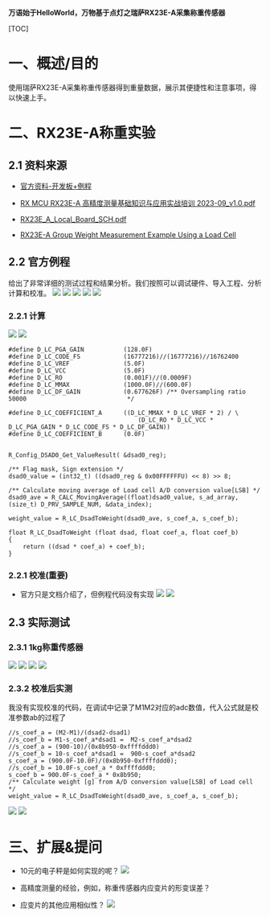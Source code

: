 **万语始于HelloWorld，万物基于点灯之瑞萨RX23E-A采集称重传感器**

[TOC]

# 一、概述/目的
使用瑞萨RX23E-A采集称重传感器得到重量数据，展示其便捷性和注意事项，得以快速上手。

# 二、RX23E-A称重实验
## 2.1 资料来源
- [官方资料-开发板+例程](https://www.renesas.cn/cn/zh/products/microcontrollers-microprocessors/rx-32-bit-performance-efficiency-mcus/rx23e-analog-front-end-mounted-32-bit-microcontroller-ideal-high-precision-sensing-test-and-measurement#design_development)
- [RX MCU RX23E-A 高精度测量基础知识与应用实战培训 2023-09_v1.0.pdf](./DOC/RX%20MCU%20RX23E-A%20高精度测量基础知识与应用实战培训%202023-09_v1.0.pdf)

- [RX23E_A_Local_Board_SCH.pdf](./DOC/RX23E_A_Local_Board_SCH.pdf)
- [RX23E-A Group Weight Measurement Example Using a Load Cell](./DOC/r01an4789ej0110-rx23e-a.pdf)

## 2.2 官方例程
给出了非常详细的测试过程和结果分析。我们按照可以调试硬件、导入工程、分析计算和校准。
![](./images/block.png)
![](./images/loadcell.png)
![](./images/loadcell1.png)
![](./images/loadcell2.png)
![](./images/loadcell3.png)


### 2.2.1 计算
![](./images/loadcell4.png)
![](./images/loadcell5.png)

```
#define D_LC_PGA_GAIN           (128.0F)
#define D_LC_CODE_FS            (16777216)//(16777216)//16762400
#define D_LC_VREF               (5.0F)
#define D_LC_VCC                (5.0F)
#define D_LC_RO                 (0.001F)//(0.0009F)
#define D_LC_MMAX               (1000.0F)//(600.0F)
#define D_LC_DF_GAIN            (0.677626F) /** Oversampling ratio 50000                            */

#define D_LC_COEFFICIENT_A      ((D_LC_MMAX * D_LC_VREF * 2) / \
                                    (D_LC_RO * D_LC_VCC * D_LC_PGA_GAIN * D_LC_CODE_FS * D_LC_DF_GAIN))
#define D_LC_COEFFICIENT_B      (0.0F)


R_Config_DSAD0_Get_ValueResult( &dsad0_reg);

/** Flag mask, Sign extension */
dsad0_value = (int32_t) ((dsad0_reg & 0x00FFFFFFU) << 8) >> 8;

/** Calculate moving average of Load cell A/D conversion value[LSB] */
dsad0_ave = R_CALC_MovingAverage((float)dsad0_value, s_ad_array, (size_t) D_PRV_SAMPLE_NUM, &data_index);

weight_value = R_LC_DsadToWeight(dsad0_ave, s_coef_a, s_coef_b);

float R_LC_DsadToWeight (float dsad, float coef_a, float coef_b)
{
    return ((dsad * coef_a) + coef_b);
}

```
### 2.2.1 校准(重要)
- 官方只是文档介绍了，但例程代码没有实现
![](./images/loadcell6.png)
![](./images/loadcell7.png)


## 2.3 实际测试
### 2.3.1 1kg称重传感器
![](./images/tb1.png)
![](./images/tb2.png)
![](./images/tb3.png)
![](./images/tb4.png)

### 2.3.2 校准后实测
我没有实现校准的代码，在调试中记录了M1M2对应的adc数值，代入公式就是校准参数ab的过程了
```
//s_coef_a = (M2-M1)/(dsad2-dsad1)
//s_coef_b = M1-s_coef_a*dsad1 =  M2-s_coef_a*dsad2
//s_coef_a = (900-10)/(0x8b950-0xffffddd0)
//s_coef_b = 10-s_coef_a*dsad1 =  900-s_coef_a*dsad2
s_coef_a = (900.0F-10.0F)/(0x8b950-0xffffddd0);
//s_coef_b = 10.0F-s_coef_a * 0xffffddd0;
s_coef_b = 900.0F-s_coef_a * 0x8b950;
/** Calculate weight [g] from A/D conversion value[LSB] of Load cell */
weight_value = R_LC_DsadToWeight(dsad0_ave, s_coef_a, s_coef_b);
```
![](./images/ui1.png)
![](./images/ui2.png)

# 三、扩展&提问
- 10元的电子秤是如何实现的呢？
![](./images/ui3.png)

- 高精度测量的经验，例如，称重传感器内应变片的形变误差？
- 应变片的其他应用相似性？
![](./images/ui4.png)
